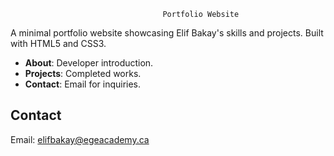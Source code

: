                                       Portfolio Website 

A minimal portfolio website showcasing Elif Bakay's skills and projects. Built with HTML5 and CSS3.

- **About**: Developer introduction.
- **Projects**: Completed works.
- **Contact**: Email for inquiries.


## Contact
Email: elifbakay@egeacademy.ca


